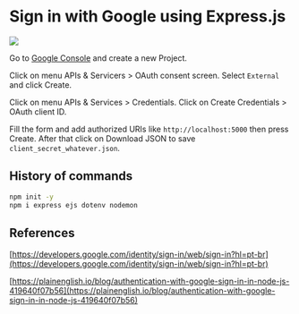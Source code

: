 # Sign in with Google using Express.js

![](https://img.shields.io/badge/status-deprecated-red)

Go to [Google Console](https://console.cloud.google.com) and create a new Project.

Click on menu APIs & Servicers > OAuth consent screen. Select `External` and click Create.

Click on menu APIs & Services > Credentials. Click on Create Credentials > OAuth client ID.

Fill the form and add authorized URIs like `http://localhost:5000` then press Create.
After that click on Download JSON to save `client_secret_whatever.json`.

## History of commands

```bash
npm init -y
npm i express ejs dotenv nodemon
```

## References

[https://developers.google.com/identity/sign-in/web/sign-in?hl=pt-br](https://developers.google.com/identity/sign-in/web/sign-in?hl=pt-br)

[https://plainenglish.io/blog/authentication-with-google-sign-in-in-node-js-419640f07b56](https://plainenglish.io/blog/authentication-with-google-sign-in-in-node-js-419640f07b56)